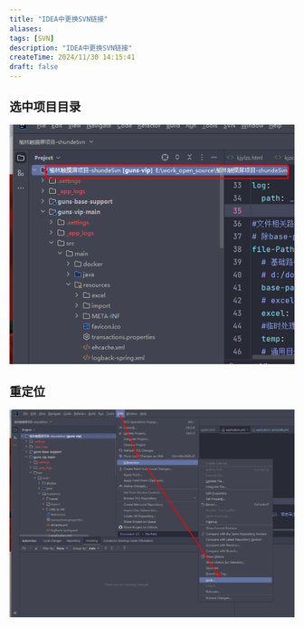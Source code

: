 ```yaml
---
title: "IDEA中更换SVN链接"
aliases: 
tags: [SVN]
description: "IDEA中更换SVN链接"
createTime: 2024/11/30 14:15:41
draft: false 
---
```


## 选中项目目录

<img src="./assets/选中项目.png" alt="image.png"/> 

## 重定位

<img src="./assets/重定位.png" alt="image.png"/> 
